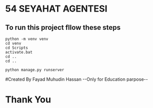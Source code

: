 # 54 SEYAHAT AGENTESI

## To run this project fllow these steps
```
python -m venv venv
cd venv
cd Scripts
activate.bat
cd ..
cd ..

python manage.py runserver

```

#Created By Fayad Muhudin Hassan
--Only for Education parpose--

# Thank You

